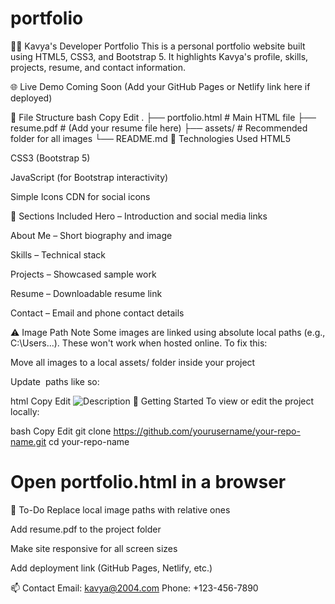 # portfolio
👩‍💻 Kavya's Developer Portfolio
This is a personal portfolio website built using HTML5, CSS3, and Bootstrap 5. It highlights Kavya's profile, skills, projects, resume, and contact information.

🌐 Live Demo
Coming Soon (Add your GitHub Pages or Netlify link here if deployed)

📁 File Structure
bash
Copy
Edit
.
├── portfolio.html         # Main HTML file
├── resume.pdf             # (Add your resume file here)
├── assets/                # Recommended folder for all images
└── README.md
🔧 Technologies Used
HTML5

CSS3 (Bootstrap 5)

JavaScript (for Bootstrap interactivity)

Simple Icons CDN for social icons

💼 Sections Included
Hero – Introduction and social media links

About Me – Short biography and image

Skills – Technical stack

Projects – Showcased sample work

Resume – Downloadable resume link

Contact – Email and phone contact details

⚠️ Image Path Note
Some images are linked using absolute local paths (e.g., C:\Users\...). These won't work when hosted online. To fix this:

Move all images to a local assets/ folder inside your project

Update <img src=""> paths like so:

html
Copy
Edit
<img src="assets/your-image.jpg" alt="Description">
🚀 Getting Started
To view or edit the project locally:

bash
Copy
Edit
git clone https://github.com/yourusername/your-repo-name.git
cd your-repo-name
# Open portfolio.html in a browser
📌 To-Do
 Replace local image paths with relative ones

 Add resume.pdf to the project folder

 Make site responsive for all screen sizes

 Add deployment link (GitHub Pages, Netlify, etc.)

📫 Contact
Email: kavya@2004.com
Phone: +123-456-7890
